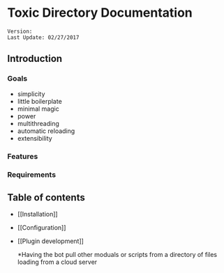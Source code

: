  
# Toxic Directory Documentation #
	Version: 
	Last Update: 02/27/2017


## Introduction ##
	

### Goals ###

* simplicity
* little boilerplate
* minimal magic
* power
* multithreading
* automatic reloading
* extensibility

### Features ###


### Requirements ###


## Table of contents ##

* [[Installation]]

    
* [[Configuration]]


* [[Plugin development]]

    *Having the bot pull other moduals or scripts from a directory of files
    loading from a cloud server

